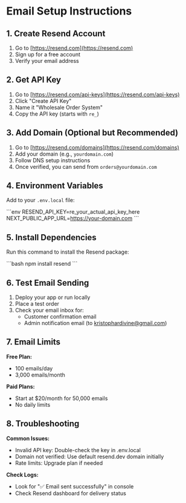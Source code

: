 # Email Setup Instructions

## 1. Create Resend Account

1. Go to [https://resend.com](https://resend.com)
2. Sign up for a free account
3. Verify your email address

## 2. Get API Key

1. Go to [https://resend.com/api-keys](https://resend.com/api-keys)
2. Click "Create API Key"
3. Name it "Wholesale Order System"
4. Copy the API key (starts with `re_`)

## 3. Add Domain (Optional but Recommended)

1. Go to [https://resend.com/domains](https://resend.com/domains)
2. Add your domain (e.g., `yourdomain.com`)
3. Follow DNS setup instructions
4. Once verified, you can send from `orders@yourdomain.com`

## 4. Environment Variables

Add to your `.env.local` file:

\`\`\`env
RESEND_API_KEY=re_your_actual_api_key_here
NEXT_PUBLIC_APP_URL=https://your-domain.com
\`\`\`

## 5. Install Dependencies

Run this command to install the Resend package:

\`\`\`bash
npm install resend
\`\`\`

## 6. Test Email Sending

1. Deploy your app or run locally
2. Place a test order
3. Check your email inbox for:
   - Customer confirmation email
   - Admin notification email (to kristophardivine@gmail.com)

## 7. Email Limits

**Free Plan:**
- 100 emails/day
- 3,000 emails/month

**Paid Plans:**
- Start at $20/month for 50,000 emails
- No daily limits

## 8. Troubleshooting

**Common Issues:**
- Invalid API key: Double-check the key in .env.local
- Domain not verified: Use default resend.dev domain initially
- Rate limits: Upgrade plan if needed

**Check Logs:**
- Look for "✅ Email sent successfully" in console
- Check Resend dashboard for delivery status
